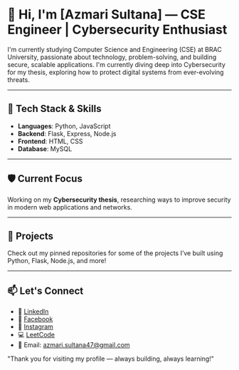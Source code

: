 # 👋 Hi, I'm [Azmari Sultana] — CSE Engineer | Cybersecurity Enthusiast

I'm currently studying Computer Science and Engineering (CSE) at BRAC University, passionate about technology, problem-solving, and building secure, scalable applications. I'm currently diving deep into Cybersecurity for my thesis, exploring how to protect digital systems from ever-evolving threats.

---

## 🚀 Tech Stack & Skills

- **Languages**: Python, JavaScript  
- **Backend**: Flask, Express, Node.js  
- **Frontend**: HTML, CSS  
- **Database**: MySQL  

---

## 🛡️ Current Focus

Working on my **Cybersecurity thesis**, researching ways to improve security in modern web applications and networks.

---

## 📂 Projects

Check out my pinned repositories for some of the projects I’ve built using Python, Flask, Node.js, and more!

---

## 📫 Let's Connect

- 💼 [LinkedIn](https://www.linkedin.com/in/azmari-sultana-a843a0252/) 
- 📘 [Facebook](https://www.facebook.com/tushmi.ibrahim/) 
- 📸 [Instagram](https://www.instagram.com/stories/i_yum_tush/)
- 💻 [LeetCode](https://leetcode.com/u/azmarisultana/)
- 💌 Email: azmari.sultana47@gmail.com

"Thank you for visiting my profile — always building, always learning!"
